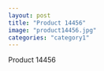 ```yaml
---
layout: post
title: "Product 14456"
image: "product14456.jpg"
categories: "category1"
---
```

Product 14456

